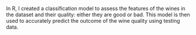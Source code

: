 In R, I created a classification model to assess the features of the wines in the dataset and their quality: either they are good or bad. This model is then used to accurately predict the outcome of the wine quality using testing data.
